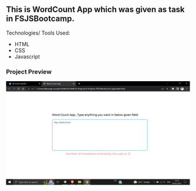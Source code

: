 ## This is WordCount App which was given as task in FSJSBootcamp.

Technologies/ Tools Used:

- HTML
- CSS
- Javascript


### Project Preview

![Project-Image](/project_ss.png)

